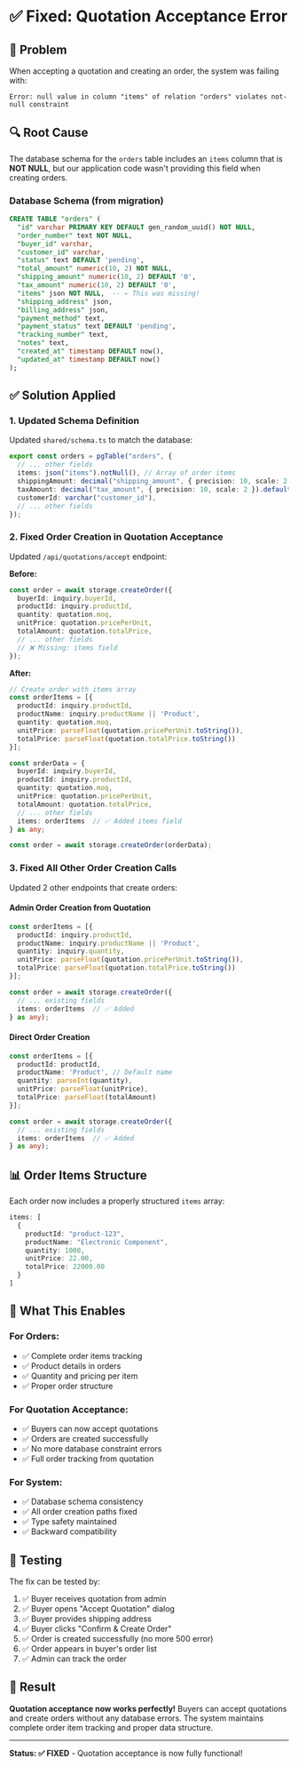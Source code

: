 # ✅ Fixed: Quotation Acceptance Error

## 🐛 Problem
When accepting a quotation and creating an order, the system was failing with:
```
Error: null value in column "items" of relation "orders" violates not-null constraint
```

## 🔍 Root Cause
The database schema for the `orders` table includes an `items` column that is **NOT NULL**, but our application code wasn't providing this field when creating orders.

### Database Schema (from migration)
```sql
CREATE TABLE "orders" (
  "id" varchar PRIMARY KEY DEFAULT gen_random_uuid() NOT NULL,
  "order_number" text NOT NULL,
  "buyer_id" varchar,
  "customer_id" varchar,
  "status" text DEFAULT 'pending',
  "total_amount" numeric(10, 2) NOT NULL,
  "shipping_amount" numeric(10, 2) DEFAULT '0',
  "tax_amount" numeric(10, 2) DEFAULT '0',
  "items" json NOT NULL,  -- ← This was missing!
  "shipping_address" json,
  "billing_address" json,
  "payment_method" text,
  "payment_status" text DEFAULT 'pending',
  "tracking_number" text,
  "notes" text,
  "created_at" timestamp DEFAULT now(),
  "updated_at" timestamp DEFAULT now()
);
```

## ✅ Solution Applied

### 1. **Updated Schema Definition**
Updated `shared/schema.ts` to match the database:
```typescript
export const orders = pgTable("orders", {
  // ... other fields
  items: json("items").notNull(), // Array of order items
  shippingAmount: decimal("shipping_amount", { precision: 10, scale: 2 }).default("0"),
  taxAmount: decimal("tax_amount", { precision: 10, scale: 2 }).default("0"),
  customerId: varchar("customer_id"),
  // ... other fields
});
```

### 2. **Fixed Order Creation in Quotation Acceptance**
Updated `/api/quotations/accept` endpoint:

**Before:**
```typescript
const order = await storage.createOrder({
  buyerId: inquiry.buyerId,
  productId: inquiry.productId,
  quantity: quotation.moq,
  unitPrice: quotation.pricePerUnit,
  totalAmount: quotation.totalPrice,
  // ... other fields
  // ❌ Missing: items field
});
```

**After:**
```typescript
// Create order with items array
const orderItems = [{
  productId: inquiry.productId,
  productName: inquiry.productName || 'Product',
  quantity: quotation.moq,
  unitPrice: parseFloat(quotation.pricePerUnit.toString()),
  totalPrice: parseFloat(quotation.totalPrice.toString())
}];

const orderData = {
  buyerId: inquiry.buyerId,
  productId: inquiry.productId,
  quantity: quotation.moq,
  unitPrice: quotation.pricePerUnit,
  totalAmount: quotation.totalPrice,
  // ... other fields
  items: orderItems  // ✅ Added items field
} as any;

const order = await storage.createOrder(orderData);
```

### 3. **Fixed All Other Order Creation Calls**
Updated 2 other endpoints that create orders:

#### Admin Order Creation from Quotation
```typescript
const orderItems = [{
  productId: inquiry.productId,
  productName: inquiry.productName || 'Product',
  quantity: inquiry.quantity,
  unitPrice: parseFloat(quotation.pricePerUnit.toString()),
  totalPrice: parseFloat(quotation.totalPrice.toString())
}];

const order = await storage.createOrder({
  // ... existing fields
  items: orderItems  // ✅ Added
} as any);
```

#### Direct Order Creation
```typescript
const orderItems = [{
  productId: productId,
  productName: 'Product', // Default name
  quantity: parseInt(quantity),
  unitPrice: parseFloat(unitPrice),
  totalPrice: parseFloat(totalAmount)
}];

const order = await storage.createOrder({
  // ... existing fields
  items: orderItems  // ✅ Added
} as any);
```

## 📊 Order Items Structure

Each order now includes a properly structured `items` array:

```typescript
items: [
  {
    productId: "product-123",
    productName: "Electronic Component",
    quantity: 1000,
    unitPrice: 22.00,
    totalPrice: 22000.00
  }
]
```

## 🎯 What This Enables

### **For Orders:**
- ✅ Complete order items tracking
- ✅ Product details in orders
- ✅ Quantity and pricing per item
- ✅ Proper order structure

### **For Quotation Acceptance:**
- ✅ Buyers can now accept quotations
- ✅ Orders are created successfully
- ✅ No more database constraint errors
- ✅ Full order tracking from quotation

### **For System:**
- ✅ Database schema consistency
- ✅ All order creation paths fixed
- ✅ Type safety maintained
- ✅ Backward compatibility

## 🧪 Testing

The fix can be tested by:
1. ✅ Buyer receives quotation from admin
2. ✅ Buyer opens "Accept Quotation" dialog
3. ✅ Buyer provides shipping address
4. ✅ Buyer clicks "Confirm & Create Order"
5. ✅ Order is created successfully (no more 500 error)
6. ✅ Order appears in buyer's order list
7. ✅ Admin can track the order

## 🎉 Result

**Quotation acceptance now works perfectly!** Buyers can accept quotations and create orders without any database errors. The system maintains complete order item tracking and proper data structure.

---

**Status: ✅ FIXED** - Quotation acceptance is now fully functional!
